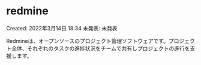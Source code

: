 # redmine

Created: 2022年3月14日 18:34
未発表: 未発表

Redmineは、オープンソースのプロジェクト管理ソフトウェアです。プロジェクト全体、それぞれのタスクの進捗状況をチームで共有しプロジェクトの進行を支援します。